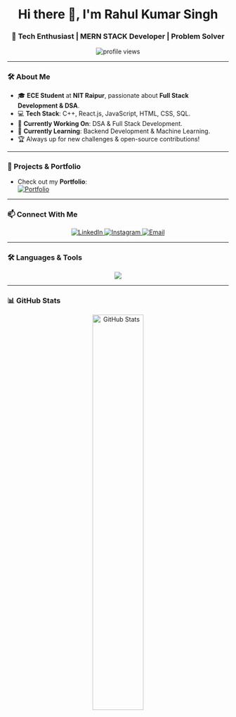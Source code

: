 <h1 align="center">Hi there 👋, I'm Rahul Kumar Singh</h1>
<h3 align="center">🚀 Tech Enthusiast | MERN STACK Developer | Problem Solver</h3>

<p align="center">
  <img src="https://komarev.com/ghpvc/?username=rksingh-dev&label=Profile%20Views&color=0e75b6&style=flat" alt="profile views"/>
</p>

---

### 🛠 About Me
- 🎓 **ECE Student** at **NIT Raipur**, passionate about **Full Stack Development & DSA**.
- 💻 **Tech Stack**: C++, React.js, JavaScript, HTML, CSS, SQL.
- 🔭 **Currently Working On**: DSA & Full Stack Development.
- 🌱 **Currently Learning**: Backend Development & Machine Learning.
- 🏆 Always up for new challenges & open-source contributions!

---

### 🚀 Projects & Portfolio
- Check out my **Portfolio**:  
  [![Portfolio](https://img.shields.io/badge/Portfolio-%230A66C2.svg?style=for-the-badge&logo=google-chrome&logoColor=white)](https://rksinghportfolio.vercel.app/)

---

### 📫 Connect With Me
<p align="center">
  <a href="https://www.linkedin.com/in/rahul-kumar-singh-1a14401ba/" target="_blank">
    <img src="https://img.shields.io/badge/LinkedIn-%230A66C2.svg?style=for-the-badge&logo=linkedin&logoColor=white" alt="LinkedIn"/>
  </a>
  <a href="https://instagram.com/the_rahulepisode" target="_blank">
    <img src="https://img.shields.io/badge/Instagram-%23E4405F.svg?style=for-the-badge&logo=instagram&logoColor=white" alt="Instagram"/>
  </a>
  <a href="mailto:rahul2004ruby@gmail.com">
    <img src="https://img.shields.io/badge/Gmail-D14836?style=for-the-badge&logo=gmail&logoColor=white" alt="Email"/>
  </a>
</p>

---

### 🛠 Languages & Tools
<p align="center">
  <img src="https://skillicons.dev/icons?i=cpp,html,css,js,react,nodejs,express,mongodb,tailwind,git,github,figma,postman,python,mysql,typescript" />
</p>

---

### 📊 GitHub Stats
<p align="center">
  <img src="https://github-readme-stats.vercel.app/api?username=rksingh-dev&show_icons=true&theme=radical" width="48%" alt="GitHub Stats"/>

</p>


